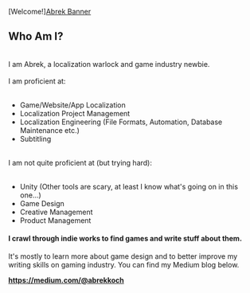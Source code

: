 [Welcome!][Abrek Banner](https://user-images.githubusercontent.com/44588876/224436136-fbcb49d0-8729-43b0-8f27-10748c80b4b4.png)





## Who Am I?
<br>
I am Abrek, a localization warlock and game industry newbie.
<br><br>
I am proficient at:
<br><br>

- Game/Website/App Localization
- Localization Project Management
- Localization Engineering (File Formats, Automation, Database Maintenance etc.)
- Subtitling
<br><br>

I am not quite proficient at (but trying hard):
<br><br>

- Unity (Other tools are scary, at least I know what's going on in this one...)
- Game Design
- Creative Management
- Product Management

#### I crawl through indie works to find games and write stuff about them.
It's mostly to learn more about game design and to better improve my writing skills on gaming industry. You can find my Medium blog below.

**https://medium.com/@abrekkoch**
